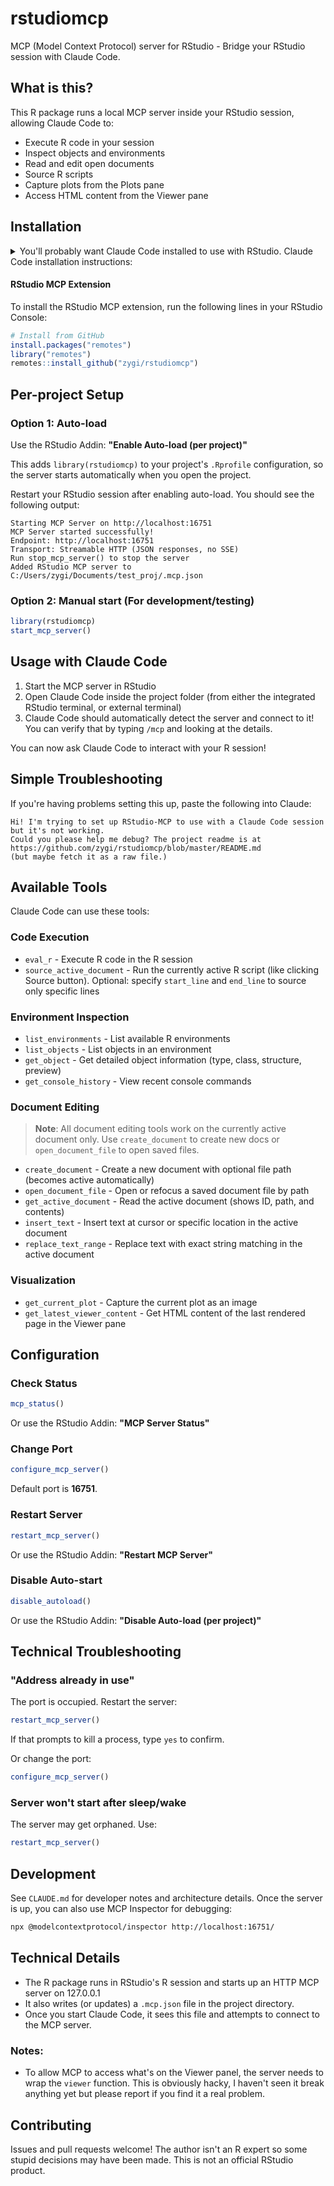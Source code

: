 # rstudiomcp

MCP (Model Context Protocol) server for RStudio - Bridge your RStudio session with Claude Code.

## What is this?

This R package runs a local MCP server inside your RStudio session, allowing Claude Code to:
- Execute R code in your session
- Inspect objects and environments
- Read and edit open documents
- Source R scripts
- Capture plots from the Plots pane
- Access HTML content from the Viewer pane

## Installation

<details>
<summary>
You'll probably want Claude Code installed to use with RStudio. Claude Code installation instructions:
</summary>
If you know how to use the command line, just follow the [official instructions](https://docs.claude.com/en/docs/claude-code/setup).
Otherwise, ask Claude (or your preferred AI assistant) this:
```
Please help me install Claude Code. The latest instructions are at https://docs.claude.com/en/docs/claude-code/setup - you should fetch them. Please ask me about what system I use - Windows, WSL, MacOS, Linux, and based on that walk me through. Thanks!
```
</details>


#### RStudio MCP Extension
To install the RStudio MCP extension, run the following lines in your RStudio Console:
```r
# Install from GitHub
install.packages("remotes")
library("remotes")
remotes::install_github("zygi/rstudiomcp")
```

## Per-project Setup

### Option 1: Auto-load

Use the RStudio Addin: **"Enable Auto-load (per project)"**

This adds `library(rstudiomcp)` to your project's `.Rprofile` configuration, so the server starts automatically when you open the project.

Restart your RStudio session after enabling auto-load. You should see the following output:
```
Starting MCP Server on http://localhost:16751
MCP Server started successfully!
Endpoint: http://localhost:16751
Transport: Streamable HTTP (JSON responses, no SSE)
Run stop_mcp_server() to stop the server
Added RStudio MCP server to C:/Users/zygi/Documents/test_proj/.mcp.json
```


### Option 2: Manual start (For development/testing)

```r
library(rstudiomcp)
start_mcp_server()
```

## Usage with Claude Code

1. Start the MCP server in RStudio
2. Open Claude Code inside the project folder (from either the integrated RStudio terminal, or external terminal)
3. Claude Code should automatically detect the server and connect to it! You can verify that by typing `/mcp` and looking at the details.

You can now ask Claude Code to interact with your R session!

## Simple Troubleshooting

If you're having problems setting this up, paste the following into Claude:
```
Hi! I'm trying to set up RStudio-MCP to use with a Claude Code session but it's not working.
Could you please help me debug? The project readme is at https://github.com/zygi/rstudiomcp/blob/master/README.md
(but maybe fetch it as a raw file.)
```

## Available Tools

Claude Code can use these tools:

### Code Execution
- `eval_r` - Execute R code in the R session
- `source_active_document` - Run the currently active R script (like clicking Source button). Optional: specify `start_line` and `end_line` to source only specific lines

### Environment Inspection
- `list_environments` - List available R environments
- `list_objects` - List objects in an environment
- `get_object` - Get detailed object information (type, class, structure, preview)
- `get_console_history` - View recent console commands

### Document Editing
> **Note**: All document editing tools work on the currently active document only.
> Use `create_document` to create new docs or `open_document_file` to open saved files.

- `create_document` - Create a new document with optional file path (becomes active automatically)
- `open_document_file` - Open or refocus a saved document file by path
- `get_active_document` - Read the active document (shows ID, path, and contents)
- `insert_text` - Insert text at cursor or specific location in the active document
- `replace_text_range` - Replace text with exact string matching in the active document

### Visualization
- `get_current_plot` - Capture the current plot as an image
- `get_latest_viewer_content` - Get HTML content of the last rendered page in the Viewer pane

## Configuration

### Check Status
```r
mcp_status()
```

Or use the RStudio Addin: **"MCP Server Status"**

### Change Port
```r
configure_mcp_server()
```

Default port is **16751**.

### Restart Server
```r
restart_mcp_server()
```

Or use the RStudio Addin: **"Restart MCP Server"**

### Disable Auto-start
```r
disable_autoload()
```

Or use the RStudio Addin: **"Disable Auto-load (per project)"**


## Technical Troubleshooting

### "Address already in use"
The port is occupied. Restart the server:
```r
restart_mcp_server()
```

If that prompts to kill a process, type `yes` to confirm.

Or change the port:
```r
configure_mcp_server()
```

### Server won't start after sleep/wake
The server may get orphaned. Use:
```r
restart_mcp_server()
```

## Development

See `CLAUDE.md` for developer notes and architecture details.
Once the server is up, you can also use MCP Inspector for debugging:
```bash
npx @modelcontextprotocol/inspector http://localhost:16751/
```

## Technical Details

- The R package runs in RStudio's R session and starts up an HTTP MCP server on 127.0.0.1
- It also writes (or updates) a `.mcp.json` file in the project directory.
- Once you start Claude Code, it sees this file and attempts to connect to the MCP server.

### Notes:
- To allow MCP to access what's on the Viewer panel, the server needs to wrap the `viewer` function. This is obviously hacky, I haven't seen it break anything yet but please report if you find it a real problem.




## Contributing

Issues and pull requests welcome! The author isn't an R expert so some stupid decisions may have been made.
This is not an official RStudio product.
